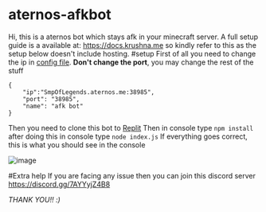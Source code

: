 # aternos-afkbot
Hi, this is a aternos bot which stays afk in your minecraft server.
A full setup guide is a available at: https://docs.krushna.me so kindly refer to this as the setup below doesn't include hosting.
#setup
First of all you need to change the ip in [config file](https://github.com/krushna06/afk-bot-for-aternos/blob/main/config.json).
**Don't change the port**, you may change the rest of the stuff
```
{
	"ip":"SmpOfLegends.aternos.me:38985",
	"port": "38985",
	"name": "afk bot"
}

```
Then you need to clone this bot to [Replit](https://replit.com/~)
Then in console type ```npm install``` after doing this in console type ```node index.js```
If everything goes correct, this is what you should see in the console


![image](https://user-images.githubusercontent.com/69315835/128631156-f5e257dd-4748-477c-87f1-d627c853590f.png)


#Extra help
If you are facing any issue then you can join this discord server
https://discord.gg/7AYYyjZ4B8

*THANK YOU!! :)*
